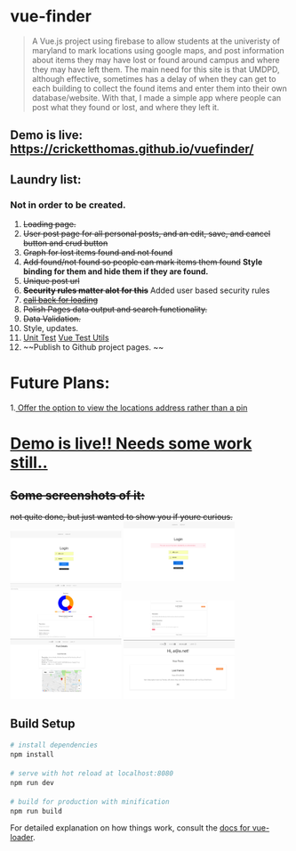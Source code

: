 # vue-finder

> A Vue.js project using firebase to allow students at the univeristy of maryland to mark locations using google maps, and post information about items they may have lost or found around campus and where they may have left them. The main need for this site is that UMDPD, although effective, sometimes has a delay of when they can get to each building to collect the found items and enter them into their own database/website. With that, I made a simple app where people can post what they found or lost, and where they left it. 

## Demo is live: https://cricketthomas.github.io/vuefinder/
## Laundry list: 
### Not in order to be created. 
1. ~~Loading page.~~ 
2. ~~User post page for all personal posts, and an edit, save, and cancel button and crud button~~
3. ~~Graph for lost items found and not found~~
4. ~~Add found/not found so people can mark items them found~~ **Style binding for them and hide them if they are found.** 
5. ~~Unique post url~~
6. ~~**Security rules matter alot for this**~~ Added user based security rules
7. ~~[call back for loading](https://github.com/vuejs/vuefire/blob/master/README.md)~~
8. ~~Polish Pages data output and search functionality.~~
9. ~~Data Validation.~~
10. Style, updates.
11. [Unit Test](https://www.youtube.com/watch?v=d2QKTNmU-Tc) [Vue Test Utils](https://vue-test-utils.vuejs.org/)
12. ~~Publish to Github project pages. ~~


# Future Plans:
1.[ Offer the option to view the locations address rather than a pin](https://developers.google.com/maps/documentation/javascript/examples/geocoding-reverse#try-it-yourself)

# [Demo is live!! Needs some work still..](https://cricketthomas.github.io/vuefinder/)
## ~~Some screenshots of it:~~
~~not quite done, but just wanted to show you if youre curious.~~
<img src="./screenshots/login.png" width="200">
<img src="./screenshots/loginvalid.png" width="200">
<img src="./screenshots/allpoststop.png" width="200">
<img src="./screenshots/allposts.png" width="200">
<img src="./screenshots/details.png" width="200">
<img src="./screenshots/userposts.png" width="200">
## Build Setup

``` bash
# install dependencies
npm install

# serve with hot reload at localhost:8080
npm run dev

# build for production with minification
npm run build
```

For detailed explanation on how things work, consult the [docs for vue-loader](http://vuejs.github.io/vue-loader).
